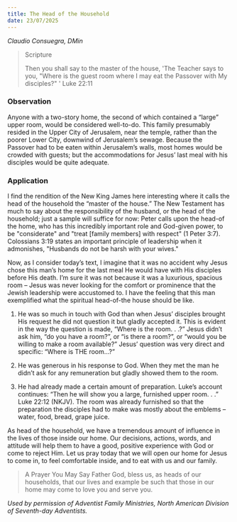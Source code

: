 ```yaml
---
title: The Head of the Household
date: 23/07/2025
---
```


_Claudio Consuegra, DMin_

> <p>Scripture</p>
> Then you shall say to the master of the house, 'The Teacher says to you, "Where is the guest room where I may eat the Passover with My disciples?" ' Luke 22:11

### Observation

Anyone with a two-story home, the second of which contained a “large” upper room, would be considered well-to-do. This family presumably resided in the Upper City of Jerusalem, near the temple, rather than the poorer Lower City, downwind of Jerusalem’s sewage. Because the Passover had to be eaten within Jerusalem’s walls, most homes would be crowded with guests; but the accommodations for Jesus’ last meal with his disciples would be quite adequate.

### Application

I find the rendition of the New King James here interesting where it calls the head of the household the “master of the house.” The New Testament has much to say about the responsibility of the husband, or the head of the household; just a sample will suffice for now: Peter calls upon the head-of the home, who has this incredibly important role and God-given power, to be "considerate" and "treat [family members] with respect" (1 Peter 3:7). Colossians 3:19 states an important principle of leadership when it admonishes, "Husbands do not be harsh with your wives."

Now, as I consider today’s text, I imagine that it was no accident why Jesus chose this man’s home for the last meal He would have with His disciples before His death. I’m sure it was not because it was a luxurious, spacious room – Jesus was never looking for the comfort or prominence that the Jewish leadership were accustomed to. I have the feeling that this man exemplified what the spiritual head-of-the house should be like.

1. He was so much in touch with God than when Jesus’ disciples brought His request he did not question it but gladly accepted it. This is evident in the way the question is made, “Where is the room. . .?” Jesus didn’t ask him, “do you have a room?”, or “is there a room?”, or “would you be willing to make a room available?” Jesus’ question was very direct and specific: “Where is THE room...?”

2. He was generous in his response to God. When they met the man he didn’t ask for any remuneration but gladly showed them to the room.

3. He had already made a certain amount of preparation. Luke’s account continues: “Then he will show you a large, furnished upper room. . .” Luke 22:12 (NKJV). The room was already furnished so that the preparation the disciples had to make was mostly about the emblems – water, food, bread, grape juice.

As head of the household, we have a tremendous amount of influence in the lives of those inside our home. Our decisions, actions, words, and attitude will help them to have a good, positive experience with God or come to reject Him. Let us pray today that we will open our home for Jesus to come in, to feel comfortable inside, and to eat with us and our family.

> <callout>A Prayer You May Say</callout>
> Father God, bless us, as heads of our households, that our lives and example be such that those in our home may come to love you and serve you.

_Used by permission of Adventist Family Ministries, North American Division of Seventh-day Adventists._